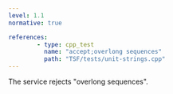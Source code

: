 ```yaml
---
level: 1.1
normative: true

references:
        - type: cpp_test
          name: "accept;overlong sequences"
          path: "TSF/tests/unit-strings.cpp"
---
```


The service rejects "overlong sequences".